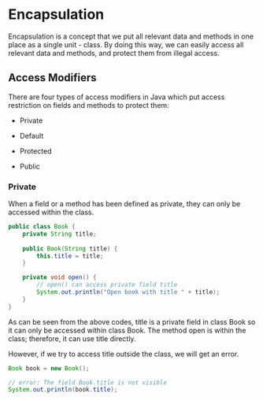 # Encapsulation

Encapsulation is a concept that we put all relevant data and methods in one place as a single unit - class. By doing this way, we can easily access all relevant data and methods, and protect them from illegal access.

## Access Modifiers

There are four types of access modifiers in Java which put access restriction on fields and methods to protect them:

- Private

- Default

- Protected

- Public

### Private

When a field or a method has been defined as private, they can only be accessed within the class.

```java
public class Book {
    private String title;
    
    public Book(String title) {
        this.title = title;
    }

    private void open() {
        // open() can access private field title
        System.out.println("Open book with title " + title);
    }
}
```

As can be seen from the above codes, title is a private field in class Book so it can only be accessed within class Book. The method open is within the class; therefore, it can use title directly.

However, if we try to access title outside the class, we will get an error.

```java
Book book = new Book();

// error: The field Book.title is not visible
System.out.println(book.title);
```
